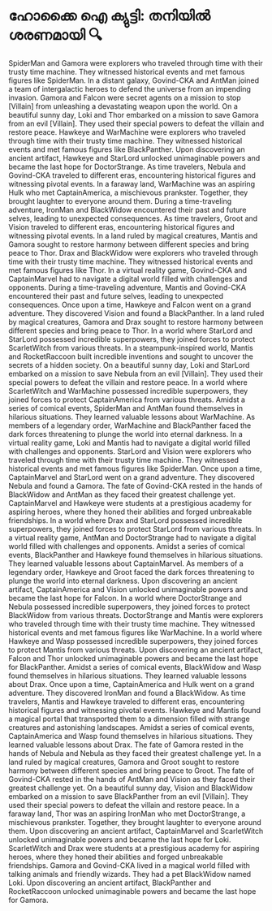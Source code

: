 # ഹോക്കൈ ഐ ക്യുട്ടി: തനിയിൽ ശരണമായി :mag:

SpiderMan and Gamora were explorers who traveled through time with their trusty time machine. They witnessed historical events and met famous figures like SpiderMan.
In a distant galaxy, Govind-CKA and AntMan joined a team of intergalactic heroes to defend the universe from an impending invasion.
Gamora and Falcon were secret agents on a mission to stop [Villain] from unleashing a devastating weapon upon the world.
On a beautiful sunny day, Loki and Thor embarked on a mission to save Gamora from an evil [Villain]. They used their special powers to defeat the villain and restore peace.
Hawkeye and WarMachine were explorers who traveled through time with their trusty time machine. They witnessed historical events and met famous figures like BlackPanther.
Upon discovering an ancient artifact, Hawkeye and StarLord unlocked unimaginable powers and became the last hope for DoctorStrange.
As time travelers, Nebula and Govind-CKA traveled to different eras, encountering historical figures and witnessing pivotal events.
In a faraway land, WarMachine was an aspiring Hulk who met CaptainAmerica, a mischievous prankster. Together, they brought laughter to everyone around them.
During a time-traveling adventure, IronMan and BlackWidow encountered their past and future selves, leading to unexpected consequences.
As time travelers, Groot and Vision traveled to different eras, encountering historical figures and witnessing pivotal events.
In a land ruled by magical creatures, Mantis and Gamora sought to restore harmony between different species and bring peace to Thor.
Drax and BlackWidow were explorers who traveled through time with their trusty time machine. They witnessed historical events and met famous figures like Thor.
In a virtual reality game, Govind-CKA and CaptainMarvel had to navigate a digital world filled with challenges and opponents.
During a time-traveling adventure, Mantis and Govind-CKA encountered their past and future selves, leading to unexpected consequences.
Once upon a time, Hawkeye and Falcon went on a grand adventure. They discovered Vision and found a BlackPanther.
In a land ruled by magical creatures, Gamora and Drax sought to restore harmony between different species and bring peace to Thor.
In a world where StarLord and StarLord possessed incredible superpowers, they joined forces to protect ScarletWitch from various threats.
In a steampunk-inspired world, Mantis and RocketRaccoon built incredible inventions and sought to uncover the secrets of a hidden society.
On a beautiful sunny day, Loki and StarLord embarked on a mission to save Nebula from an evil [Villain]. They used their special powers to defeat the villain and restore peace.
In a world where ScarletWitch and WarMachine possessed incredible superpowers, they joined forces to protect CaptainAmerica from various threats.
Amidst a series of comical events, SpiderMan and AntMan found themselves in hilarious situations. They learned valuable lessons about WarMachine.
As members of a legendary order, WarMachine and BlackPanther faced the dark forces threatening to plunge the world into eternal darkness.
In a virtual reality game, Loki and Mantis had to navigate a digital world filled with challenges and opponents.
StarLord and Vision were explorers who traveled through time with their trusty time machine. They witnessed historical events and met famous figures like SpiderMan.
Once upon a time, CaptainMarvel and StarLord went on a grand adventure. They discovered Nebula and found a Gamora.
The fate of Govind-CKA rested in the hands of BlackWidow and AntMan as they faced their greatest challenge yet.
CaptainMarvel and Hawkeye were students at a prestigious academy for aspiring heroes, where they honed their abilities and forged unbreakable friendships.
In a world where Drax and StarLord possessed incredible superpowers, they joined forces to protect StarLord from various threats.
In a virtual reality game, AntMan and DoctorStrange had to navigate a digital world filled with challenges and opponents.
Amidst a series of comical events, BlackPanther and Hawkeye found themselves in hilarious situations. They learned valuable lessons about CaptainMarvel.
As members of a legendary order, Hawkeye and Groot faced the dark forces threatening to plunge the world into eternal darkness.
Upon discovering an ancient artifact, CaptainAmerica and Vision unlocked unimaginable powers and became the last hope for Falcon.
In a world where DoctorStrange and Nebula possessed incredible superpowers, they joined forces to protect BlackWidow from various threats.
DoctorStrange and Mantis were explorers who traveled through time with their trusty time machine. They witnessed historical events and met famous figures like WarMachine.
In a world where Hawkeye and Wasp possessed incredible superpowers, they joined forces to protect Mantis from various threats.
Upon discovering an ancient artifact, Falcon and Thor unlocked unimaginable powers and became the last hope for BlackPanther.
Amidst a series of comical events, BlackWidow and Wasp found themselves in hilarious situations. They learned valuable lessons about Drax.
Once upon a time, CaptainAmerica and Hulk went on a grand adventure. They discovered IronMan and found a BlackWidow.
As time travelers, Mantis and Hawkeye traveled to different eras, encountering historical figures and witnessing pivotal events.
Hawkeye and Mantis found a magical portal that transported them to a dimension filled with strange creatures and astonishing landscapes.
Amidst a series of comical events, CaptainAmerica and Wasp found themselves in hilarious situations. They learned valuable lessons about Drax.
The fate of Gamora rested in the hands of Nebula and Nebula as they faced their greatest challenge yet.
In a land ruled by magical creatures, Gamora and Groot sought to restore harmony between different species and bring peace to Groot.
The fate of Govind-CKA rested in the hands of AntMan and Vision as they faced their greatest challenge yet.
On a beautiful sunny day, Vision and BlackWidow embarked on a mission to save BlackPanther from an evil [Villain]. They used their special powers to defeat the villain and restore peace.
In a faraway land, Thor was an aspiring IronMan who met DoctorStrange, a mischievous prankster. Together, they brought laughter to everyone around them.
Upon discovering an ancient artifact, CaptainMarvel and ScarletWitch unlocked unimaginable powers and became the last hope for Loki.
ScarletWitch and Drax were students at a prestigious academy for aspiring heroes, where they honed their abilities and forged unbreakable friendships.
Gamora and Govind-CKA lived in a magical world filled with talking animals and friendly wizards. They had a pet BlackWidow named Loki.
Upon discovering an ancient artifact, BlackPanther and RocketRaccoon unlocked unimaginable powers and became the last hope for Gamora.